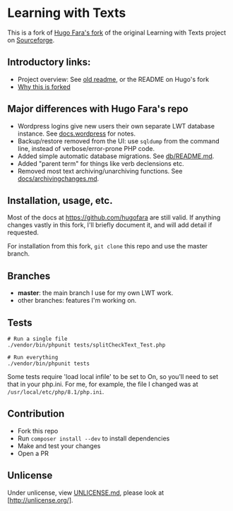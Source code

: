 # Learning with Texts

This is a fork of [Hugo Fara's fork](https://github.com/hugofara) of the original Learning with Texts project on [Sourceforge](https://sourceforge.net/projects/learning-with-texts).

## Introductory links:

* Project overview: See [old readme](./docs/old_README.md), or the README on Hugo's fork
* [Why this is forked](./docs/why_the_fork.md)

## Major differences with Hugo Fara's repo

* Wordpress logins give new users their own separate LWT database instance.  See [docs.wordpress](./docs/wordpress.md) for notes.
* Backup/restore removed from the UI: use `sqldump` from the command line, instead of verbose/error-prone PHP code.
* Added simple automatic database migrations.  See [db/README.md](./db/README.md).
* Added "parent term" for things like verb declensions etc.
* Removed most text archiving/unarchiving functions.  See [docs/archivingchanges.md](./docs/archivingchanges.md).

## Installation, usage, etc.

Most of the docs at https://github.com/hugofara are still valid.  If anything changes vastly in this fork, I'll briefly document it, and will add detail if requested.

For installation from this fork, `git clone` this repo and use the master branch.


## Branches

* **master**: the main branch I use for my own LWT work.
* other branches: features I'm working on.

## Tests

```
# Run a single file
./vendor/bin/phpunit tests/splitCheckText_Test.php

# Run everything
./vendor/bin/phpunit tests
```

Some tests require 'load local infile' to be set to On, so you'll need to set that in your php.ini.  For me, for example, the file I changed was at `/usr/local/etc/php/8.1/php.ini`.

## Contribution

* Fork this repo
* Run `composer install --dev` to install dependencies
* Make and test your changes
* Open a PR


## Unlicense
Under unlicense, view [UNLICENSE.md](UNLICENSE.md), please look at [http://unlicense.org/].
